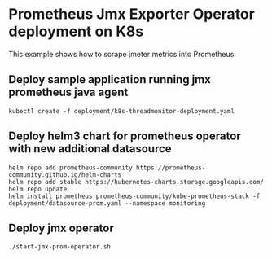 # Prometheus Jmx Exporter Operator deployment on K8s

This example shows how to scrape jmeter metrics into Prometheus.

## Deploy sample application running jmx prometheus java agent
```
kubectl create -f deployment/k8s-threadmonitor-deployment.yaml
```

## Deploy helm3 chart for prometheus operator with new additional datasource
```
helm repo add prometheus-community https://prometheus-community.github.io/helm-charts
helm repo add stable https://kubernetes-charts.storage.googleapis.com/
helm repo update
helm install prometheus prometheus-community/kube-prometheus-stack -f deployment/datasource-prom.yaml --namespace monitoring
```

## Deploy jmx operator
```
./start-jmx-prom-operator.sh
```
